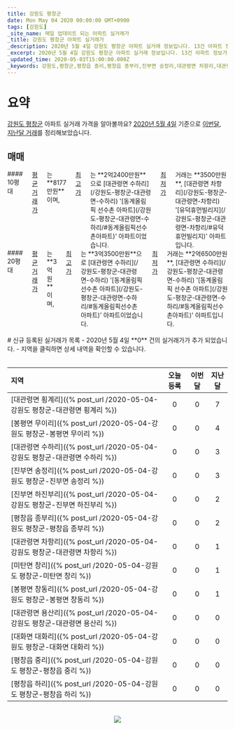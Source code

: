 ```yaml
---
title: 강원도 평창군
date: Mon May 04 2020 00:00:00 GMT+0900
tags: [강원도]
_site_name: 매일 업데이트 되는 아파트 실거래가
_title: 강원도 평창군 아파트 실거래가
_description: 2020년 5월 4일 강원도 평창군 아파트 실거래 정보입니다. 13건 아파트 정보가 있습니다.
_excerpt: 2020년 5월 4일 강원도 평창군 아파트 실거래 정보입니다. 13건 아파트 정보가 있습니다.
_updated_time: 2020-05-03T15:00:00.000Z
_keywords: 강원도,평창군,평창읍 중리,평창읍 종부리,진부면 송정리,대관령면 차항리,대관령면 횡계리,봉평면 무이리,평창읍 하리,대화면 대화리,봉평면 창동리,진부면 하진부리,미탄면 창리,대관령면 수하리,대관령면 용산리
---
```



# 요약
<ins>강원도 평창군</ins> 아파트 실거래 가격을 알아볼까요? <ins>2020년 5월 4일</ins> 기준으로 <ins>이번달, 지난달 거래</ins>를 정리해보았습니다.

## 매매
<div class="container">
<div class="six columns" markdown="1">
#### 10평대
<ins>평균 거래가</ins>는 **8177만원**이며, <ins>최고가</ins>는 **2억2400만원**으로 [대관령면 수하리](/강원도-평창군-대관령면-수하리) '[동계올림픽 선수촌 아파트](/강원도-평창군-대관령면-수하리/#동계올림픽선수촌아파트)' 아파트이었습니다. <ins>최저가</ins> 거래는 **3500만원**, [대관령면 차항리](/강원도-평창군-대관령면-차항리) '[유덕휴먼빌리지](/강원도-평창군-대관령면-차항리/#유덕휴먼빌리지)' 아파트입니다.
</div>
<div class="six columns" markdown="1">
#### 20평대
<ins>평균 거래가</ins>는 **3억원**이며, <ins>최고가</ins>는 **3억3500만원**으로 [대관령면 수하리](/강원도-평창군-대관령면-수하리) '[동계올림픽 선수촌 아파트](/강원도-평창군-대관령면-수하리/#동계올림픽선수촌아파트)' 아파트이었습니다. <ins>최저가</ins> 거래는 **2억6500만원**, [대관령면 수하리](/강원도-평창군-대관령면-수하리) '[동계올림픽 선수촌 아파트](/강원도-평창군-대관령면-수하리/#동계올림픽선수촌아파트)' 아파트입니다.
</div>
</div>


<br>
# 신규 등록된 실거래가 목록
- 2020년 5월 4일 **0** 건의 실거래가가 추가 되었습니다.
- 지역을 클릭하면 상세 내역을 확인할 수 있습니다.
<br><br>

| 지역 | 오늘 등록 | 이번달 | 지난달 |
|:---|:---:|:---:|:---:|
| [대관령면 횡계리]({% post_url /2020-05-04-강원도 평창군-대관령면 횡계리 %}) | 0 | 0 | 7|
| [봉평면 무이리]({% post_url /2020-05-04-강원도 평창군-봉평면 무이리 %}) | 0 | 0 | 4|
| [대관령면 수하리]({% post_url /2020-05-04-강원도 평창군-대관령면 수하리 %}) | 0 | 0 | 3|
| [진부면 송정리]({% post_url /2020-05-04-강원도 평창군-진부면 송정리 %}) | 0 | 0 | 3|
| [진부면 하진부리]({% post_url /2020-05-04-강원도 평창군-진부면 하진부리 %}) | 0 | 0 | 2|
| [평창읍 종부리]({% post_url /2020-05-04-강원도 평창군-평창읍 종부리 %}) | 0 | 0 | 2|
| [대관령면 차항리]({% post_url /2020-05-04-강원도 평창군-대관령면 차항리 %}) | 0 | 0 | 1|
| [미탄면 창리]({% post_url /2020-05-04-강원도 평창군-미탄면 창리 %}) | 0 | 0 | 1|
| [봉평면 창동리]({% post_url /2020-05-04-강원도 평창군-봉평면 창동리 %}) | 0 | 0 | 1|
| [대관령면 용산리]({% post_url /2020-05-04-강원도 평창군-대관령면 용산리 %}) | 0 | 0 | 0|
| [대화면 대화리]({% post_url /2020-05-04-강원도 평창군-대화면 대화리 %}) | 0 | 0 | 0|
| [평창읍 중리]({% post_url /2020-05-04-강원도 평창군-평창읍 중리 %}) | 0 | 0 | 0|
| [평창읍 하리]({% post_url /2020-05-04-강원도 평창군-평창읍 하리 %}) | 0 | 0 | 0|

<p align="center"><br><img src="https://via.placeholder.com/700x120"><br></p>
